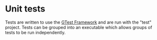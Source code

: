 Unit tests
==========
Tests are written to use the [GTest Framework](https://github.com/google/googletest) and are run with the "test" project.
Tests can be grouped into an executable which allows groups of tests to be run independently.